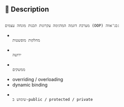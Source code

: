 ## 📖 Description
                                                                                                                                                                          מערכת דוגמה המדגימה עקרונות תכנות מונחה עצמים (OOP) בג'אווה:
-                                                                                                                                                                                                              מחלקות מופשטות
-                                                                                                                                                                                                                      ירושה
-                                                                                                                                                                                                                     ממשקים
- overriding / overloading
- dynamic binding
-                                                                                                                                                                                        שימוש ב-public / protected / private
